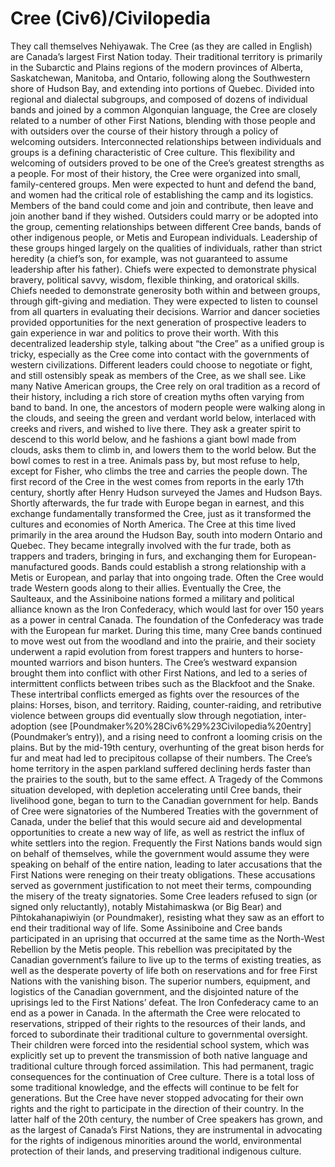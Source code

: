 # Cree (Civ6)/Civilopedia

They call themselves Nehiyawak. The Cree (as they are called in English) are Canada’s largest First Nation today. Their traditional territory is primarily in the Subarctic and Plains regions of the modern provinces of Alberta, Saskatchewan, Manitoba, and Ontario, following along the Southwestern shore of Hudson Bay, and extending into portions of Quebec. Divided into regional and dialectal subgroups, and composed of dozens of individual bands and joined by a common Algonquian language, the Cree are closely related to a number of other First Nations, blending with those people and with outsiders over the course of their history through a policy of welcoming outsiders.
Interconnected relationships between individuals and groups is a defining characteristic of Cree culture. This flexibility and welcoming of outsiders proved to be one of the Cree’s greatest strengths as a people. For most of their history, the Cree were organized into small, family-centered groups. Men were expected to hunt and defend the band, and women had the critical role of establishing the camp and its logistics. Members of the band could come and join and contribute, then leave and join another band if they wished. Outsiders could marry or be adopted into the group, cementing relationships between different Cree bands, bands of other indigenous people, or Metis and European individuals.
Leadership of these groups hinged largely on the qualities of individuals, rather than strict heredity (a chief’s son, for example, was not guaranteed to assume leadership after his father). Chiefs were expected to demonstrate physical bravery, political savvy, wisdom, flexible thinking, and oratorical skills. Chiefs needed to demonstrate generosity both within and between groups, through gift-giving and mediation. They were expected to listen to counsel from all quarters in evaluating their decisions. Warrior and dancer societies provided opportunities for the next generation of prospective leaders to gain experience in war and politics to prove their worth.
With this decentralized leadership style, talking about “the Cree” as a unified group is tricky, especially as the Cree come into contact with the governments of western civilizations. Different leaders could choose to negotiate or fight, and still ostensibly speak as members of the Cree, as we shall see.
Like many Native American groups, the Cree rely on oral tradition as a record of their history, including a rich store of creation myths often varying from band to band. In one, the ancestors of modern people were walking along in the clouds, and seeing the green and verdant world below, interlaced with creeks and rivers, and wished to live there. They ask a greater spirit to descend to this world below, and he fashions a giant bowl made from clouds, asks them to climb in, and lowers them to the world below. But the bowl comes to rest in a tree. Animals pass by, but most refuse to help, except for Fisher, who climbs the tree and carries the people down.
The first record of the Cree in the west comes from reports in the early 17th century, shortly after Henry Hudson surveyed the James and Hudson Bays. Shortly afterwards, the fur trade with Europe began in earnest, and this exchange fundamentally transformed the Cree, just as it transformed the cultures and economies of North America.
The Cree at this time lived primarily in the area around the Hudson Bay, south into modern Ontario and Quebec. They became integrally involved with the fur trade, both as trappers and traders, bringing in furs, and exchanging them for European-manufactured goods. Bands could establish a strong relationship with a Metis or European, and parlay that into ongoing trade. Often the Cree would trade Western goods along to their allies.
Eventually the Cree, the Saulteaux, and the Assiniboine nations formed a military and political alliance known as the Iron Confederacy, which would last for over 150 years as a power in central Canada. The foundation of the Confederacy was trade with the European fur market. During this time, many Cree bands continued to move west out from the woodland and into the prairie, and their society underwent a rapid evolution from forest trappers and hunters to horse-mounted warriors and bison hunters. The Cree’s westward expansion brought them into conflict with other First Nations, and led to a series of intermittent conflicts between tribes such as the Blackfoot and the Snake.
These intertribal conflicts emerged as fights over the resources of the plains: Horses, bison, and territory. Raiding, counter-raiding, and retributive violence between groups did eventually slow through negotiation, inter-adoption (see [Poundmaker%20%28Civ6%29%23Civilopedia%20entry](Poundmaker’s entry)), and a rising need to confront a looming crisis on the plains.
But by the mid-19th century, overhunting of the great bison herds for fur and meat had led to precipitous collapse of their numbers. The Cree’s home territory in the aspen parkland suffered declining herds faster than the prairies to the south, but to the same effect. A Tragedy of the Commons situation developed, with depletion accelerating until Cree bands, their livelihood gone, began to turn to the Canadian government for help.
Bands of Cree were signatories of the Numbered Treaties with the government of Canada, under the belief that this would secure aid and developmental opportunities to create a new way of life, as well as restrict the influx of white settlers into the region. Frequently the First Nations bands would sign on behalf of themselves, while the government would assume they were speaking on behalf of the entire nation, leading to later accusations that the First Nations were reneging on their treaty obligations. These accusations served as government justification to not meet their terms, compounding the misery of the treaty signatories.
Some Cree leaders refused to sign (or signed only reluctantly), notably Mistahimaskwa (or Big Bear) and Pihtokahanapiwiyin (or Poundmaker), resisting what they saw as an effort to end their traditional way of life.
Some Assiniboine and Cree bands participated in an uprising that occurred at the same time as the North-West Rebellion by the Metis people. This rebellion was precipitated by the Canadian government’s failure to live up to the terms of existing treaties, as well as the desperate poverty of life both on reservations and for free First Nations with the vanishing bison. The superior numbers, equipment, and logistics of the Canadian government, and the disjointed nature of the uprisings led to the First Nations’ defeat. The Iron Confederacy came to an end as a power in Canada.
In the aftermath the Cree were relocated to reservations, stripped of their rights to the resources of their lands, and forced to subordinate their traditional culture to governmental oversight. Their children were forced into the residential school system, which was explicitly set up to prevent the transmission of both native language and traditional culture through forced assimilation. This had permanent, tragic consequences for the continuation of Cree culture. There is a total loss of some traditional knowledge, and the effects will continue to be felt for generations.
But the Cree have never stopped advocating for their own rights and the right to participate in the direction of their country. In the latter half of the 20th century, the number of Cree speakers has grown, and as the largest of Canada’s First Nations, they are instrumental in advocating for the rights of indigenous minorities around the world, environmental protection of their lands, and preserving traditional indigenous culture.